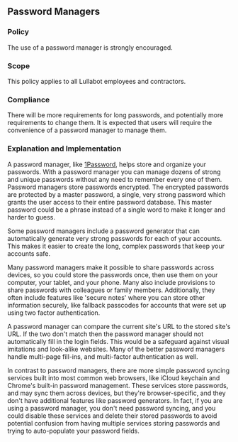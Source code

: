 ## Password Managers

### Policy
The use of a password manager is strongly encouraged.

### Scope
This policy applies to all Lullabot employees and contractors.

### Compliance
There will be more requirements for long passwords, and potentially more requirements to change them. It is expected that users will require the convenience of a password manager to manage them.

### Explanation and Implementation
A password manager, like [1Password](https://1password.com), helps store and organize your passwords. With a password manager you can manage dozens of strong and unique passwords without any need to remember every one of them. Password managers store passwords encrypted. The encrypted passwords are protected by a master password, a single, very strong password which grants the user access to their entire password database. This master password could be a phrase instead of a single word to make it longer and harder to guess.

Some password managers include a password generator that can automatically generate very strong passwords for each of your accounts. This makes it easier to create the long, complex passwords that keep your accounts safe.

Many password managers make it possible to share passwords across devices, so you could store the passwords once, then use them on your computer, your tablet, and your phone. Many also include provisions to share passwords with colleagues or family members. Additionally, they often include features like 'secure notes' where you can store other information securely, like fallback passcodes for accounts that were set up using two factor authentication.

A password manager can compare the current site's URL to the stored site's URL. If the two don't match then the password manager should not automatically fill in the login fields. This would be a safeguard against visual imitations and look-alike websites. Many of the better password managers handle multi-page fill-ins, and multi-factor authentication as well.

In contrast to password managers, there are more simple password syncing services built into most common web browsers, like iCloud keychain and Chrome's built-in password management. These services store passwords, and may sync them across devices, but they're browser-specific, and they don't have additional features like password generators. In fact, if you are using a password manager, you don't need password syncing, and you could disable these services and delete their stored passwords to avoid potential confusion from having multiple services storing passwords and trying to auto-populate your password fields.
